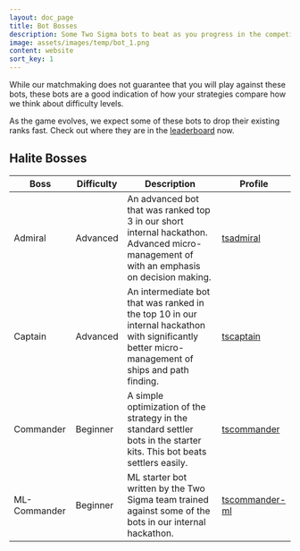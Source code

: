 ```yaml
---
layout: doc_page
title: Bot Bosses
description: Some Two Sigma bots to beat as you progress in the competition
image: assets/images/temp/bot_1.png
content: website
sort_key: 1
---
```


While our matchmaking does not guarantee that you will play against these bots, these bots are a good indication of how your strategies compare how we think about difficulty levels.

As the game evolves, we expect some of these bots to drop their existing ranks fast. Check out where they are in the [leaderboard](/programming-competition-leaderboard?username=tsadmiral,tscaptain,tscommander,tscommander-ml) now.


## Halite Bosses

<div class="table-container">
    <table class="table">
        <thead>
            <tr>
                <th>Boss</th>
                <th>Difficulty</th>
                <th>Description</th>
                <th>Profile</th>
            </tr>
        </thead>
        <tbody>
            <tr>
                <td>Admiral</td>
                <td>Advanced</td>
                <td>An advanced bot that was ranked top 3 in our short internal hackathon. Advanced micro-management of with an emphasis on decision making.</td>
                <td><a href="/user/?user_id=1157">tsadmiral</a></td>
            </tr>
            <tr>
                <td>Captain</td>
                <td>Advanced</td>
                <td>An intermediate bot that was ranked in the top 10 in our internal hackathon with significantly better micro-management of ships and path finding.</td>
                <td><a href="/user/?user_id=1155">tscaptain</a></td>
            </tr>
            <tr>
                <td>Commander</td>
                <td>Beginner</td>
                <td>A simple optimization of the strategy in the standard settler bots in the starter kits. This bot beats settlers easily.</td>
                <td><a href="/user/?user_id=1156">tscommander</a></td>
            </tr>
            <tr>
                <td>ML-Commander</td>
                <td>Beginner</td>
                <td>ML starter bot written by the Two Sigma team trained against some of the bots in our internal hackathon.</td>
                <td><a href="/user/?user_id=1205">tscommander-ml</a></td>
            </tr>
        </tbody>
    </table>
</div>


